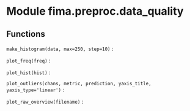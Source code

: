 Module fima.preproc.data_quality
================================

Functions
---------

    
`make_histogram(data, max=250, step=10)`
:   

    
`plot_freq(freq)`
:   

    
`plot_hist(hist)`
:   

    
`plot_outliers(chans, metric, prediction, yaxis_title, yaxis_type='linear')`
:   

    
`plot_raw_overview(filename)`
: